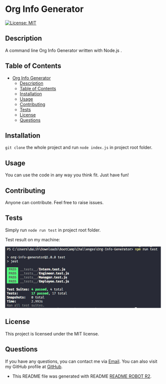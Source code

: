 
# Org Info Generator
  
[![License: MIT](https://img.shields.io/badge/License-MIT-yellow.svg)](https://opensource.org/licenses/MIT)

## Description

A command line Org Info Generator written with Node.js .

## Table of Contents

- [Org Info Generator](#org-info-generator)
  - [Description](#description)
  - [Table of Contents](#table-of-contents)
  - [Installation](#installation)
  - [Usage](#usage)
  - [Contributing](#contributing)
  - [Tests](#tests)
  - [License](#license)
  - [Questions](#questions)

## Installation

`git clone` the whole project and run `node index.js` in project root folder.

## Usage

You can use the code in any way you think fit. Just have fun!

## Contributing

Anyone can contribute. Feel free to raise issues.

## Tests

Simply run `node run test` in project root folder.

Test result on my machine: 

![test result](./src/test-result.png)

## License

This project is licensed under the MIT license.

## Questions

If you have any questions, you can contact me via [Email](ross4han@gmail.com). You can also visit my GitHub profile at [GitHub](https://github.com/dearbojack).

* This README file was generated with README [README ROBOT R2](https://github.com/dearbojack/README-ROBOT-R2).